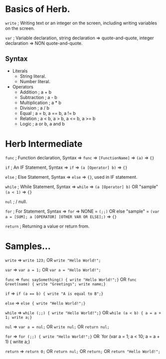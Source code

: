 # Basics of Herb.
`write` ; Writing text or an integer on the screen, including writing variables on the screen.

`var` ; Variable declaration, string declaration => quote-and-quote, integer declaration => NON quote-and-quote.

## Syntax
  - Literals
    - String literal.
    - Number literal.
  - Operators
    - Addition ; a + b
    - Subtraction ; a - b
    - Multiplication ; a * b
    - Division ; a / b
    - Equal ; a = b, a == b, a != b
    - Relation ; a < b, a > b, a <= b, a >= b
    - Logic ; a or b, a and b

# Herb Intermediate
`func` ; Function declaration, Syntax => `func` => `[FunctionName]` => `(a)` => `{}`

`if` ; An IF Statement, Syntax => `if` => `(a [Operator] b)` => `{}`

`else` ; Else Statement, Syntax => `else` => `{}`, used in IF statement.

`while` ; While Statement, Syntax => `while` => `(a [Operator] b)` OR "sample" `(a < 1)` => `{}`

`nul` ; / null.

`for` ; For Statement, Syntax => `for` => NONE = `(;;)` OR else "sample" = `(var a = [SUM]; a [OPERATOR] [OTHER VAR OR ELSE];)` => `{}`

`return` ; Returning a value or return from.

# Samples...

`write` => `write 123;` OR `write "Hello World!";`

`var` => `var a = 1;` OR `var a = "Hello World!";`

`func` => `func saySomething() { write "Hello World!";}` OR `func Greet(name) { write "Greetings"; write name;}`

`if` => `if (a == b) { write "A is equal to B";}`

`else` => `else { write "Hello World!";}`

`while` => `while (;;) { write "Hello World!";}` OR `while (a < b) { a = a + 1; write a;}`

`nul` => `var a = nul;` OR `write nul;` OR `return nul;`

`for` => `for (;;) { write "Hello World!";}` OR `for (var a = 1; a < 10; a = a + 1) { write a;}

`return` => `return 0;` OR `return nul;` OR `return;` OR `return "Hello World!";`
